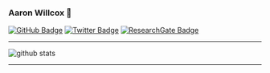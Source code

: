 ### Aaron Willcox 👋

[![GitHub Badge](https://img.shields.io/github/followers/psychtek?style=social)](https://github.com/psychtek)
[![Twitter Badge](https://img.shields.io/twitter/follow/aaron_willcox?style=social)](https://twitter.com/aaron_willcox)
[![ResearchGate Badge](https://img.shields.io/badge/Research-Gate-9cf)](https://www.researchgate.net/profile/Aaron-Willcox-3)

<!--
**psychtek/psychtek** is a ✨ _special_ ✨ repository because its `README.md` (this file) appears on your GitHub profile.

Here are some ideas to get you started:

- 🔭 I’m currently working on ...
- 🌱 I’m currently learning ...
- 👯 I’m looking to collaborate on ...
- 🤔 I’m looking for help with ...
- 💬 Ask me about ...
- 📫 How to reach me: ...
- 😄 Pronouns: ...
- ⚡ Fun fact: ...
-->
---

![github stats](https://github-readme-stats.vercel.app/api?username=psychtek&show_icons=true)

---
<!-- ![Top Langs](https://github-readme-stats.vercel.app/api/top-langs/?username=giswqs&hide_langs_below=10) -->
